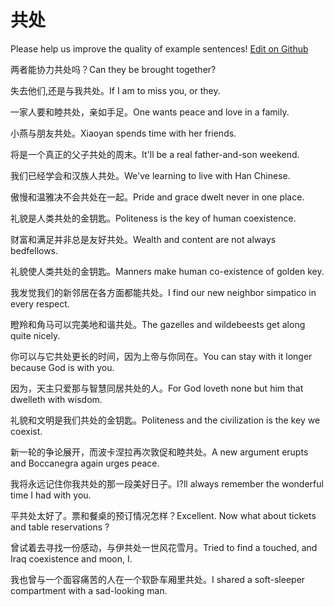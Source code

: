 # 共处

Please help us improve the quality of example sentences! [Edit on Github](https://github.com/jiyushe/jiyu-example-sentence-source/blob/main/chinese/gongchu.md)

<p><span class="chinese">两者能协力共处吗？</span><span class="english">Can they be brought together?</span></p>

<p><span class="chinese">失去他们,还是与我共处。</span><span class="english">If I am to miss you, or they.</span></p>

<p><span class="chinese">一家人要和睦共处，亲如手足。</span><span class="english">One wants peace and love in a family.</span></p>

<p><span class="chinese">小燕与朋友共处。</span><span class="english">Xiaoyan spends time with her friends.</span></p>

<p><span class="chinese">将是一个真正的父子共处的周末。</span><span class="english">It'll be a real father-and-son weekend.</span></p>

<p><span class="chinese">我们已经学会和汉族人共处。</span><span class="english">We've learning to live with Han Chinese.</span></p>

<p><span class="chinese">傲慢和温雅决不会共处在一起。</span><span class="english">Pride and grace dwelt never in one place.</span></p>

<p><span class="chinese">礼貌是人类共处的金钥匙。</span><span class="english">Politeness is the key of human coexistence.</span></p>

<p><span class="chinese">财富和满足并非总是友好共处。</span><span class="english">Wealth and content are not always bedfellows.</span></p>

<p><span class="chinese">礼貌使人类共处的金钥匙。</span><span class="english">Manners make human co-existence of golden key.</span></p>

<p><span class="chinese">我发觉我们的新邻居在各方面都能共处。</span><span class="english">I find our new neighbor simpatico in every respect.</span></p>

<p><span class="chinese">瞪羚和角马可以完美地和谐共处。</span><span class="english">The gazelles and wildebeests get along quite nicely.</span></p>

<p><span class="chinese">你可以与它共处更长的时间，因为上帝与你同在。</span><span class="english">You can stay with it longer because God is with you.</span></p>

<p><span class="chinese">因为，天主只爱那与智慧同居共处的人。</span><span class="english">For God loveth none but him that dwelleth with wisdom.</span></p>

<p><span class="chinese">礼貌和文明是我们共处的金钥匙。</span><span class="english">Politeness and the civilization is the key we coexist.</span></p>

<p><span class="chinese">新一轮的争论展开，而波卡涅拉再次敦促和睦共处。</span><span class="english">A new argument erupts and Boccanegra again urges peace.</span></p>

<p><span class="chinese">我将永远记住你我共处的那一段美好日子。</span><span class="english">I?ll always remember the wonderful time I had with you.</span></p>

<p><span class="chinese">平共处太好了。票和餐桌的预订情况怎样？</span><span class="english">Excellent. Now what about tickets and table reservations ?</span></p>

<p><span class="chinese">曾试着去寻找一份感动，与伊共处一世风花雪月。</span><span class="english">Tried to find a touched, and Iraq coexistence and moon, I.</span></p>

<p><span class="chinese">我也曾与一个面容痛苦的人在一个软卧车厢里共处。</span><span class="english">I shared a soft-sleeper compartment with a sad-looking man.</span></p>

